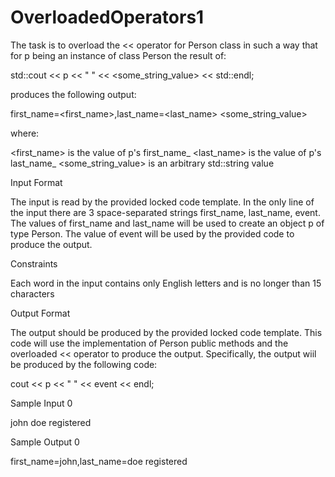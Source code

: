 # OverloadedOperators1

The task is to overload the << operator for Person class in such a way that for p being an instance of class Person the result of:

std::cout << p << " " << <some_string_value> << std::endl;

produces the following output:

first_name=<first_name>,last_name=<last_name> <some_string_value>

where:

<first_name> is the value of p's first_name_
<last_name> is the value of p's last_name_
<some_string_value> is an arbitrary std::string value

Input Format

The input is read by the provided locked code template. In the only line of the input there are 3 space-separated strings first_name, last_name, event. The values of first_name and last_name will be used to create an object p of type Person. The value of event will be used by the provided code to produce the output.

Constraints

Each word in the input contains only English letters and is no longer than 15 characters

Output Format

The output should be produced by the provided locked code template. This code will use the implementation of Person public methods and the overloaded << operator to produce the output. Specifically, the output wiil be produced by the following code:

cout << p << " " << event << endl;

Sample Input 0

john doe registered

Sample Output 0

first_name=john,last_name=doe registered
